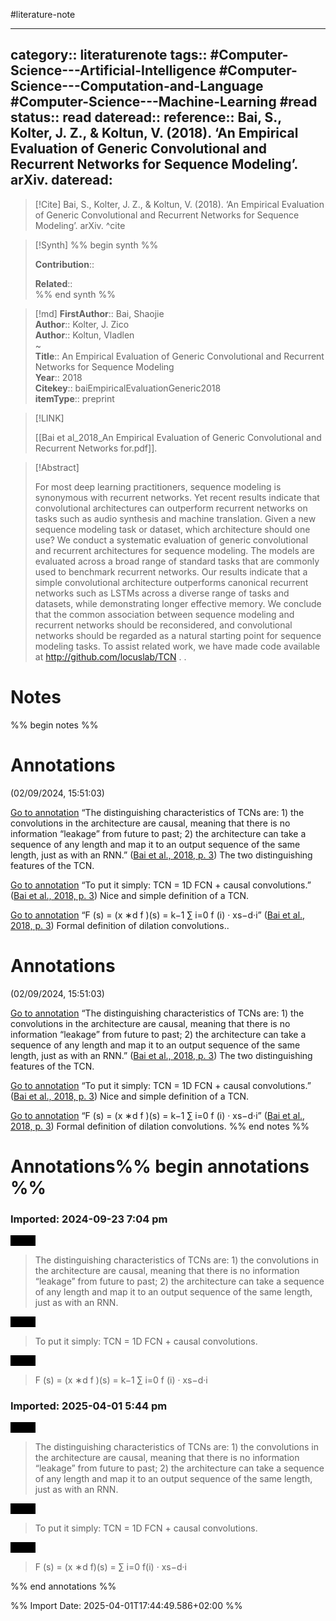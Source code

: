 #literature-note 

---
category:: literaturenote
tags:: #Computer-Science---Artificial-Intelligence #Computer-Science---Computation-and-Language #Computer-Science---Machine-Learning #read 
status:: read 
dateread::
reference:: Bai, S., Kolter, J. Z., & Koltun, V. (2018). ‘An Empirical Evaluation of Generic Convolutional and Recurrent Networks for Sequence Modeling’. arXiv.
dateread:
---

> [!Cite]
> Bai, S., Kolter, J. Z., & Koltun, V. (2018). ‘An Empirical Evaluation of Generic Convolutional and Recurrent Networks for Sequence Modeling’. arXiv.
^cite

>[!Synth]
>%% begin synth %%
>
>**Contribution**:: 
>
>**Related**::  
>%% end synth %%

>[!md]
> **FirstAuthor**:: Bai, Shaojie  
> **Author**:: Kolter, J. Zico  
> **Author**:: Koltun, Vladlen  
~    
> **Title**:: An Empirical Evaluation of Generic Convolutional and Recurrent Networks for Sequence Modeling  
> **Year**:: 2018   
> **Citekey**:: baiEmpiricalEvaluationGeneric2018  
> **itemType**:: preprint    

> [!LINK] 
>
> [[Bai et al_2018_An Empirical Evaluation of Generic Convolutional and Recurrent Networks for.pdf]].

> [!Abstract]
>
> For most deep learning practitioners, sequence modeling is synonymous with recurrent networks. Yet recent results indicate that convolutional architectures can outperform recurrent networks on tasks such as audio synthesis and machine translation. Given a new sequence modeling task or dataset, which architecture should one use? We conduct a systematic evaluation of generic convolutional and recurrent architectures for sequence modeling. The models are evaluated across a broad range of standard tasks that are commonly used to benchmark recurrent networks. Our results indicate that a simple convolutional architecture outperforms canonical recurrent networks such as LSTMs across a diverse range of tasks and datasets, while demonstrating longer effective memory. We conclude that the common association between sequence modeling and recurrent networks should be reconsidered, and convolutional networks should be regarded as a natural starting point for sequence modeling tasks. To assist related work, we have made code available at http://github.com/locuslab/TCN .
>.
> 
# Notes

%% begin notes %%
# Annotations  
(02/09/2024, 15:51:03)

[Go to annotation](zotero://open-pdf/library/items/DX372JDZ?page=3&annotation=BTAM78YC) “The distinguishing characteristics of TCNs are: 1) the convolutions in the architecture are causal, meaning that there is no information “leakage” from future to past; 2) the architecture can take a sequence of any length and map it to an output sequence of the same length, just as with an RNN.” ([Bai et al., 2018, p. 3](zotero://select/library/items/2UF9HWLW)) The two distinguishing features of the TCN.

[Go to annotation](zotero://open-pdf/library/items/DX372JDZ?page=3&annotation=YWB8P8GZ) “To put it simply: TCN = 1D FCN + causal convolutions.” ([Bai et al., 2018, p. 3](zotero://select/library/items/2UF9HWLW)) Nice and simple definition of a TCN.

[Go to annotation](zotero://open-pdf/library/items/DX372JDZ?page=3&annotation=BYUGMJIU) “F (s) = (x ∗d f )(s) = k−1 ∑ i=0 f (i) · xs−d·i” ([Bai et al., 2018, p. 3](zotero://select/library/items/2UF9HWLW)) Formal definition of dilation convolutions..

# Annotations  
(02/09/2024, 15:51:03)

[Go to annotation](zotero://open-pdf/library/items/DX372JDZ?page=3&annotation=BTAM78YC) “The distinguishing characteristics of TCNs are: 1) the convolutions in the architecture are causal, meaning that there is no information “leakage” from future to past; 2) the architecture can take a sequence of any length and map it to an output sequence of the same length, just as with an RNN.” ([Bai et al., 2018, p. 3](zotero://select/library/items/2UF9HWLW)) The two distinguishing features of the TCN.

[Go to annotation](zotero://open-pdf/library/items/DX372JDZ?page=3&annotation=YWB8P8GZ) “To put it simply: TCN = 1D FCN + causal convolutions.” ([Bai et al., 2018, p. 3](zotero://select/library/items/2UF9HWLW)) Nice and simple definition of a TCN.

[Go to annotation](zotero://open-pdf/library/items/DX372JDZ?page=3&annotation=BYUGMJIU) “F (s) = (x ∗d f )(s) = k−1 ∑ i=0 f (i) · xs−d·i” ([Bai et al., 2018, p. 3](zotero://select/library/items/2UF9HWLW)) Formal definition of dilation convolutions.
%% end notes %%


# Annotations%% begin annotations %%



### Imported: 2024-09-23 7:04 pm



<mark style="background-color: #000000">Quote</mark>
> The distinguishing characteristics of TCNs are: 1) the convolutions in the architecture are causal, meaning that there is no information “leakage” from future to past; 2) the architecture can take a sequence of any length and map it to an output sequence of the same length, just as with an RNN.

<mark style="background-color: #000000">Quote</mark>
> To put it simply: TCN = 1D FCN + causal convolutions.

<mark style="background-color: #000000">Quote</mark>
> F (s) = (x ∗d f )(s) = k−1 ∑ i=0 f (i) · xs−d·i



### Imported: 2025-04-01 5:44 pm


<mark style="background-color: #000000">Quote</mark>
> The distinguishing characteristics of TCNs are: 1) the convolutions in the architecture are causal, meaning that there is no information “leakage” from future to past; 2) the architecture can take a sequence of any length and map it to an output sequence of the same length, just as with an RNN.

<mark style="background-color: #000000">Quote</mark>
> To put it simply: TCN = 1D FCN + causal convolutions.

<mark style="background-color: #000000">Quote</mark>
> F (s) = (x ∗d f)(s) = ∑ i=0 f(i) · xs−d·i


%% end annotations %%









%% Import Date: 2025-04-01T17:44:49.586+02:00 %%
